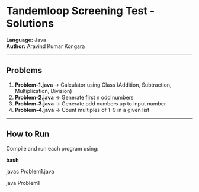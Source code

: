 # Tandemloop Screening Test - Solutions

**Language:** Java  
**Author:** Aravind Kumar Kongara  

---

## Problems
1. **Problem-1.java** → Calculator using Class (Addition, Subtraction, Multiplication, Division)  
2. **Problem-2.java** → Generate first n odd numbers  
3. **Problem-3.java** → Generate odd numbers up to input number  
4. **Problem-4.java** → Count multiples of 1–9 in a given list  

---

## How to Run
Compile and run each program using:

**bash**

javac Problem1.java

java Problem1
